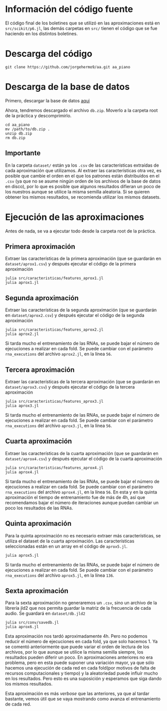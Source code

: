 
# Información del código fuente 
El código final de los boletines que se utilizó en las aproximaciones está en `src/scikit/p6.jl`, las demás carpetas en `src/` tienen el código que se fue haciendo en los distintos boletines.


# Descarga del código

```console
git clone https://github.com/jorgehermo9/aa.git aa_piano
```

# Descarga de la base de datos
Primero, descargar la base de datos [aqui](https://udcgal-my.sharepoint.com/:u:/g/personal/jorge_hermo_gonzalez_udc_es/EQZaXepDQvpIm_FtS6BLYLABbuB1WPmMrtVLPa5rLTfCbg?e=kDgxmN)

Ahora, tendremos descargado el archivo `db.zip`. Moverlo a la carpeta root de la práctica y descomprimirlo.

```console
cd aa_piano
mv /path/to/db.zip .
unzip db.zip
rm db.zip
```
## Importante
En la carpeta `dataset/` están ya los `.csv` de las características extraídas de cada aproximación que utilizamos. Al extraer las características otra vez, es posible que cambie el orden en el que los patrones están distribuídos en el `.csv` (ya que no se asume ningún orden de los archivos de la base de datos en disco), por lo que es posible que algunos resultados difieran un poco de los nuestros aunque se utilice la misma semilla aleatoria. Si se quieren obtener los mismos resultados, se recomienda utilizar los mismos datasets.

# Ejecución de las aproximaciones
Antes de nada, se va a ejecutar todo desde la carpeta root de la práctica.

## Primera aproximación
Extraer las características de la primera aproximación (que se guardarán en `dataset/aprox1.csv`) y después ejecutar el código de la primera aproximación

```console
julia src/caracteristicas/features_aprox1.jl
julia aprox1.jl
```
## Segunda aproximación

Extraer las características de la segunda aproximación (que se guardarán en `dataset/aprox2.csv`) y después ejecutar el código de la segunda aproximación

```console
julia src/caracteristicas/features_aprox2.jl
julia aprox2.jl
```

Si tarda mucho el entrenamiento de las RNAs, se puede bajar el número de ejecuciones a realizar en cada fold. Se puede cambiar con el parámetro `rna_executions` del archivo `aprox2.jl`, en la línea `56`.

## Tercera aproximación

Extraer las características de la tercera aproximación (que se guardarán en `dataset/aprox3.csv`) y después ejecutar el código de la tercera aproximación

```console
julia src/caracteristicas/features_aprox3.jl
julia aprox3.jl
```

Si tarda mucho el entrenamiento de las RNAs, se puede bajar el número de ejecuciones a realizar en cada fold. Se puede cambiar con el parámetro `rna_executions` del archivo `aprox3.jl`, en la línea `56`.

## Cuarta aproximación

Extraer las características de la cuarta aproximación (que se guardarán en `dataset/aprox4.csv`) y después ejecutar el código de la cuarta aproximación

```console
julia src/caracteristicas/features_aprox4.jl
julia aprox4.jl
```

Si tarda mucho el entrenamiento de las RNAs, se puede bajar el número de ejecuciones a realizar en cada fold. Se puede cambiar con el parámetro `rna_executions` del archivo `aprox4.jl`, en la línea `56`. En esta y en la quinta aproximación el tiempo de entrenamiento fue de más de 4h, así que recomendamos bajar el número de iteraciones aunque puedan cambiar un poco los resultados de las RNAs.

## Quinta aproximación

Para la quinta aproximación no es necesario extraer más características, se utiliza el dataset de la cuarta aproximación. Las características seleccionadas están en un array en el código de `aprox5.jl`.

```console
julia aprox5.jl
```

Si tarda mucho el entrenamiento de las RNAs, se puede bajar el número de ejecuciones a realizar en cada fold. Se puede cambiar con el parámetro `rna_executions` del archivo `aprox5.jl`, en la línea `136`.

## Sexta aproximación

Para la sexta aproximación no generaremos un `.csv`, sino un archivo de la librería jld2 que nos permita guardar la matriz de la frecuencia de cada audio. Se guardará en `dataset/db.jld2`

```console
julia src/conv/savedb.jl
julia aprox6.jl
```

Esta aproximación nos tardó aproximadamente 4h. Pero no podemos reducir el número de ejecuciones en cada fold, ya que solo hacemos 1. Ya se comentó anteriormente que puede variar el orden de lectura de los archivos, por lo que aunque se utilice la misma semilla siempre, los resultados pueden diferir un poco. En aproximaciones anteriores no era problema, pero en esta puede suponer una variación mayor, ya que sólo hacemos una ejecución de cada red en cada fold(por motivos de falta de recursos computacionales y tiempo) y la aleatoriedad puede influír mucho en los resultados. Pero esto es una suposición y esperamos que siga dando los mismos resultados.

Esta aproximación es más *verbose* que las anteriores, ya que al tardar bastante, vemos útil que se vaya mostrando como avanza el entrenamiento de cada red.
